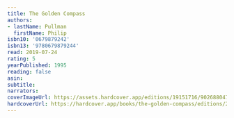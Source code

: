 ```yaml
---
title: The Golden Compass
authors:
- lastName: Pullman
  firstName: Philip
isbn10: '0679879242'
isbn13: '9780679879244'
read: 2019-07-24
rating: 5
yearPublished: 1995
reading: false
asin:
subtitle:
narrators:
coverImageUrl: https://assets.hardcover.app/editions/19151716/902688047208777-119322.jpg
hardcoverUrl: https://hardcover.app/books/the-golden-compass/editions/24358857
---
```

